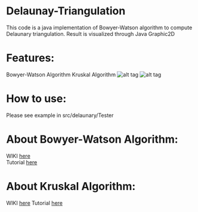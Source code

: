 # Delaunay-Triangulation

This code is a java implementation of Bowyer-Watson algorithm to compute Delaunary triangulation. Result is visualized through Java Graphic2D

Features:
===
Bowyer-Watson Algorithm
Kruskal Algorithm
![alt tag](https://github.com/wuga214/Delaunay-Triangulation/blob/master/sample.png)
![alt tag](https://github.com/wuga214/Delaunay-Triangulation/blob/master/sample2.png)

How to use:
===
Please see example in src/delaunary/Tester<br>

About Bowyer-Watson Algorithm:
===
WIKI [here](https://en.wikipedia.org/wiki/Delaunay_triangulation)<br>
Tutorial [here](http://graphics.stanford.edu/courses/cs368-06-spring/handouts/Delaunay_1.pdf)<br>

About Kruskal Algorithm:
===
WIKI [here](https://en.wikipedia.org/wiki/Kruskal%27s_algorithm)
Tutorial [here](http://www.geeksforgeeks.org/greedy-algorithms-set-2-kruskals-minimum-spanning-tree-mst/)
